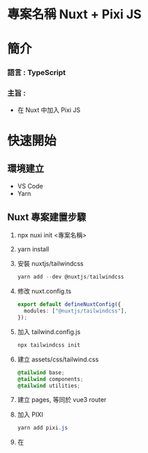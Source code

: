 # 專案名稱 Nuxt + Pixi JS

# 簡介

### 語言 : TypeScript

### 主旨 :

- 在 Nuxt 中加入 Pixi JS

# 快速開始

## 環境建立

- VS Code
- Yarn

## Nuxt 專案建置步驟

1. npx nuxi init <專案名稱>

2. yarn install

3. 安裝 nuxtjs/tailwindcss

   ```powershell
   yarn add --dev @nuxtjs/tailwindcss
   ```

4. 修改 nuxt.config.ts

   ```typescript
   export default defineNuxtConfig({
     modules: ["@nuxtjs/tailwindcss"],
   });
   ```

5. 加入 tailwind.config.js

   ```powershell
   npx tailwindcss init
   ```

6. 建立 assets/css/tailwind.css

   ```css
   @tailwind base;
   @tailwind components;
   @tailwind utilities;
   ```

7. 建立 pages, 等同於 vue3 router

8. 加入 PIXI
   ```powershell
   yarn add pixi.js
   ```
9. 在 <script> 加入
   ```typescript
   import * as PIXI from "pixi.js";
   ```

## PIXIJS 使用說明

#### Application

1. ```typescript
   const app = new PIXI.Application({ width: 256, height: 256 });
   document.body.appendChild(app.view);
   ```

## 觀念

- 帶補充
